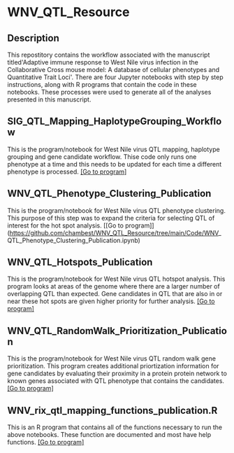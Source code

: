 
# WNV_QTL_Resource
## Description

 This repostitory contains the workflow associated with the manuscript titled'Adaptive immune response to West Nile virus infection in the Collaborative Cross mouse model: A database of cellular phenotypes and Quantitative Trait Loci'. There are four Jupyter notebooks with step by step instructions, along with R programs that contain the code in these notebooks. These processes were used to generate all of the analyses presented in this manuscript.

## SIG_QTL_Mapping_HaplotypeGrouping_Workflow
This is the program/notebook for West Nile virus QTL mapping, haplotype grouping and gene candidate workflow. Thise code only runs one phenotype at a time and this needs to be updated for each time a different phenotype is processed.
[[Go to program]](https://github.com/chambest/WNV_QTL_Resource/tree/main/Code/SIG_QTL_Mapping_HaplotypeGrouping_Workflow.ipynb)

## WNV_QTL_Phenotype_Clustering_Publication
This is the program/notebook for West Nile virus QTL phenotype clustering. This purpose of this step was to expand the criteria for selecting QTL of interest for the hot spot analysis.
[[Go to program]](https://github.com/chambest/WNV_QTL_Resource/tree/main/Code/WNV_ QTL_Phenotype_Clustering_Publication.ipynb)

## WNV_QTL_Hotspots_Publication
This is the program/notebook for West Nile virus QTL hotspot analysis. This program looks at areas of the genome where there are a larger number of overlapping QTL than expected. Gene candidates in QTL that are also in or near these hot spots are given higher priority for further analysis.
[[Go to program]](https://github.com/chambest/WNV_QTL_Resource/tree/main/Code/WNV_QTL_Hotspots_Publication.ipynb)

## WNV_QTL_RandomWalk_Prioritization_Publication
This is the program/notebook for West Nile virus QTL random walk gene prioritization. This program creates additional priortization information for gene candidates by evaluating their proximity in a protein protein network to known genes associated with QTL phenotype that contains the candidates.
[[Go to program]](https://github.com/chambest/WNV_QTL_Resource/tree/main/Code/WNV_QTL_RandomWalk_Prioritization_Publication.ipynb)

## WNV_rix_qtl_mapping_functions_publication.R
This is an R program that contains all of the functions necessary to run the above notebooks. These function are documented and most have help functions.
[[Go to program]](https://github.com/chambest/WNV_QTL_Resource/tree/main/Code/WNV_rix_qtl_mapping_functions_publication.R)



 
